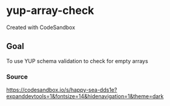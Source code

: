 # yup-array-check

Created with CodeSandbox

## Goal

To use YUP schema validation to check for empty arrays

### Source  
https://codesandbox.io/s/happy-sea-dds1e?expanddevtools=1&fontsize=14&hidenavigation=1&theme=dark

